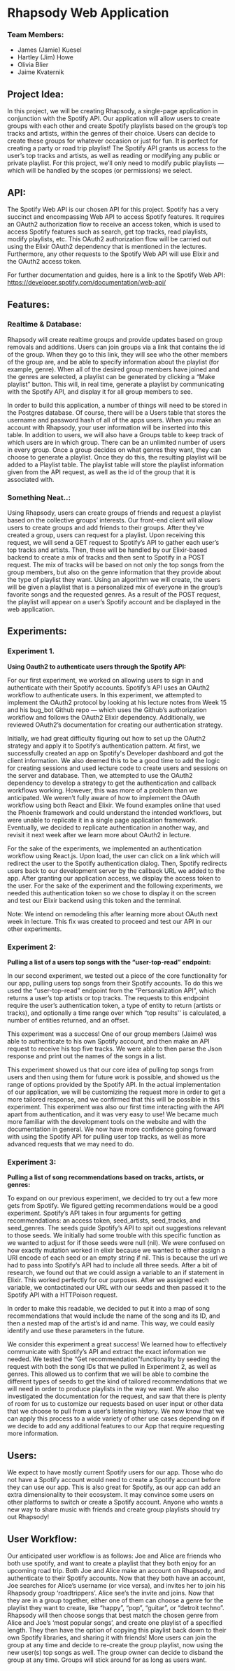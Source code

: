 # Rhapsody Web Application

### Team Members: 
- James (Jamie) Kuesel
- Hartley (Jim) Howe
- Olivia Blier
- Jaime Kvaternik

## Project Idea: 
In this project, we will be creating Rhapsody, a single-page application in conjunction with the Spotify API. Our
application will allow users to create groups with each other and
create Spotify playlists based on the group’s top tracks and artists,
within the genres of their choice. Users can decide to create these
groups for whatever occasion or just for fun. It is perfect for
creating a party or road trip playlist! The Spotify API grants us
access to the user’s top tracks and artists, as well as reading or
modifying any public or private playlist. For this project, we’ll only
need to modify public playlists — which will be handled by the scopes
(or permissions) we select. 

## API:
The Spotify Web API is our chosen API for this project. Spotify
has a very succinct and encompassing Web API to access Spotify
features. It requires an OAuth2 authorization flow to receive an
access token, which is used to access Spotify features such as search,
get top tracks, read playlists, modify playlists, etc. This OAuth2
authorization flow will be carried out using the Elixir OAuth2
dependency that is mentioned in the lectures. Furthermore, any other
requests to the Spotify Web API will use Elixir and the OAuth2 access
token. 

For further documentation and guides, here is a link to the Spotify
Web API: https://developer.spotify.com/documentation/web-api/

## Features:

### Realtime & Database: 
Rhapsody will create realtime groups and provide
updates based on group removals and additions. Users can join groups
via a link that contains the id of the group. When they go to this
link, they will see who the other members of the group are, and be
able to specify information about the playlist (for example, genre).
When all of the desired group members have joined and the genres are
selected, a playlist can be generated by clicking a “Make playlist”
button. This will, in real time, generate a playlist by communicating
with the Spotify API, and display it for all group members to see. 

In order to build this application, a number of things will need to be
stored in the Postgres database. Of course, there will be a Users
table that stores the username and password hash of all of the apps
users. When you make an account with Rhapsody, your user information
will be inserted into this table. In addition to users, we will also
have a Groups table to keep track of which users are in which group.
There can be an unlimited number of users in every group. Once a group
decides on what genres they want, they can choose to generate a
playlist. Once they do this, the resulting playlist will be added to a
Playlist table. The playlist table will store the playlist information
given from the API request, as well as the id of the group that it is
associated with. 

### Something Neat..: 
Using Rhapsody, users can create groups of friends
and request a playlist based on the collective groups’ interests. Our
front-end client will allow users to create groups and add friends to
their groups. After they’ve created a group, users can request for a
playlist. Upon receiving this request, we will send a GET request to
Spotify’s API to gather each user’s top tracks and artists. Then,
these will be handled by our Elixir-based backend to create a mix of
tracks and then sent to Spotify in a POST request. The mix of tracks
will be based on not only the top songs from the group members, but
also on the genre information that they provide about the type of
playlist they want. Using an algorithm we will create, the users will
be given a playlist that is a personalized mix of everyone in the
group’s favorite songs and the requested genres. As a result of the
POST request, the playlist will appear on a user’s Spotify account and
be displayed in the web application.


## Experiments:

### Experiment 1. 
**Using Oauth2 to authenticate users through the Spotify API:**

For our first experiment, we worked on allowing users to sign in and
authenticate with their Spotify accounts. Spotify’s API uses an OAuth2
workflow to authenticate users. In this experiment, we attempted to
implement the OAuth2 protocol by looking at his lecture notes from
Week 15 and his bug_bot Github repo — which uses the Github’s
authorization workflow and follows the OAuth2 Elixir dependency.
Additionally, we reviewed OAuth2’s documentation for creating our
authentication strategy.

Initially, we had great difficulty figuring out how to set up the
OAuth2 strategy and apply it to Spotify’s authentication pattern. At
first, we successfully created an app on Spotify's Developer dashboard
and got the client information. We also deemed this to be a good time
to add the logic for creating sessions and used lecture code to create
users and sessions on the server and database. Then, we attempted to
use the OAuth2 dependency to develop a strategy to get the
authentication and callback workflows working. However, this was more
of a problem than we anticipated. We weren’t fully aware of how to
implement the OAuth workflow using both React and Elixir. We found
examples online that used the Phoenix framework and could understand
the intended workflows, but were unable to replicate it in a single
page application framework. Eventually, we decided to replicate
authentication in another way, and revisit it next week after we learn
more about OAuth2 in lecture.

For the sake of the experiments, we implemented an authentication
workflow using React.js. Upon load, the user can click on a link which
will redirect the user to the Spotify authentication dialog. Then,
Spotify redirects users back to our development server by the callback
URL we added to the app. After granting our application access, we
display the access token to the user. For the sake of the experiment
and the following experiments, we needed this authentication token so
we chose to display it on the screen and test our Elixir backend using
this token and the terminal.  

Note: We intend on remodeling this after learning more about OAuth
next week in lecture. This fix was created to proceed and test our API
in our other experiments.

### Experiment 2: 
**Pulling a list of a users top songs with the “user-top-read” 
endpoint:**

In our second experiment, we tested out a piece of the core
functionality for our app, pulling users top songs from their Spotify
accounts. To do this we used the “user-top-read” endpoint from the
“Personalization API”, which returns a user’s top artists or top
tracks. The requests to this endpoint require the user’s
authentication token, a type of entity to return (artists or tracks),
and optionally a time range over which “top results'' is calculated, a
number of entities returned, and an offset.

This experiment was a success! One of our group members (Jaime) was
able to authenticate to his own Spotify account, and then make an API
request to receive his top five tracks. We were able to then parse the
Json response and print out the names of the songs in a list.

This experiment showed us that our core idea of pulling top songs from
users and then using them for future work is possible, and showed us
the range of options provided by the Spotify API. In the actual
implementation of our application, we will be customizing the request
more in order to get a more tailored response, and we confirmed that
this will be possible in this experiment. This experiment was also our
first time interacting with the API apart from authentication, and it
was very easy to use! We became much more familiar with the
development tools on the website and with the documentation in
general. We now have more confidence going forward with using the
Spotify API for pulling user top tracks, as well as more advanced
requests that we may need to do.

### Experiment 3: 
**Pulling a list of song recommendations based on tracks, artists, or 
genres:**

To expand on our previous experiment, we decided to try out a few more
gets from Spotify. We figured getting recommendations would be a good
experiment. Spotify’s API takes in four arguments for getting
recommendations: an access token, seed_artists, seed_tracks, and
seed_genres. The seeds guide Spotify’s API to spit out suggestions
relevant to those seeds. We initially had some trouble with this
specific function as we wanted to adjust for if those seeds were null
(nil). We were confused on how exactly mutation worked in elixir
because we wanted to either assign a URI encode of each seed or an
empty string if nil. This is because the url we had to pass into
Spotify’s API had to include all three seeds. After a bit of research,
we found out that we could assign a variable to an if statement in
Elixir. This worked perfectly for our purposes. After we assigned each
variable, we contactinated our URL with our seeds and then passed it
to the Spotify API with a HTTPoison request.

In order to make this readable, we decided to put it into a map of
song recommendations that would include the name of the song and its
ID, and then a nested map of the artist’s id and name. This way, we
could easily identify and use these parameters in the future.

We consider this experiment a great success! We learned how to
effectively communicate with Spotify’s API and extract the exact
information we needed. We tested the “Get recommendation”functionality
by seeding the request with both the song IDs that we pulled in
Experiment 2, as well as genres. This allowed us to confirm that we
will be able to combine the different types of seeds to get the kind
of tailored recommendations that we will need in order to produce
playlists in the way we want. We also investigated the documentation
for the request, and saw that there is plenty of room for us to
customize our requests based on user input or other data that we
choose to pull from a user’s listening history. We now know that we
can apply this process to a wide variety of other use cases depending
on if we decide to add any additional features to our App that require
requesting more information.

## Users: 
We expect to have mostly current Spotify users for our app.
Those who do not have a  Spotify account would need to create a
Spotify account before they can use our app. This is also great for
Spotify, as our app can add an extra dimensionality to their
ecosystem. It may convince some users on other platforms to switch or
create a Spotify account. Anyone who wants a new way to share music
with friends and create group playlists should try out Rhapsody! 

## User Workflow: 
Our anticipated user workflow is as follows: Joe and
Alice are friends who both use spotify, and want to create a playlist
that they both enjoy for an upcoming road trip. Both Joe and Alice
make an account on Rhapsody, and authenticate to their Spotify
accounts. Now that they both have an account, Joe searches for Alice’s
username (or vice versa), and invites her to join his Rhapsody group
‘roadtrippers’. Alice see’s the invite and joins. Now that they are in
a group together, either one of them can choose a genre for the
playlist they want to create, like “happy”, “pop”, “guitar”, or
“detroit techno”. Rhapsody will then choose songs that best match the
chosen genre from Alice and Joe’s ‘most popular songs’, and create one
playlist of a specified length. They then have the option of copying
this playlist back down to their own Spotify libraries, and sharing it
with friends! More users can join the group at any time and decide to
re-create the group playlist, now using the new user(s) top songs as
well. The group owner can decide to disband the group at any time.
Groups will stick around for as long as users want.

